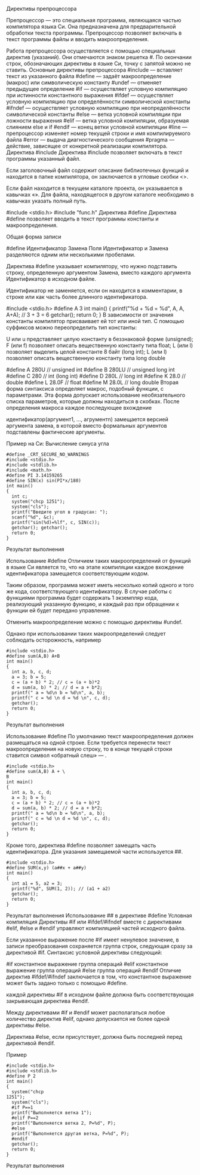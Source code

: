 Директивы препроцессора

Препроцессор — это специальная программа, являющаяся частью компилятора языка Си. Она предназначена для предварительной обработки текста программы. Препроцессор позволяет включать в текст программы файлы и вводить макроопределения.

Работа препроцессора осуществляется с помощью специальных директив (указаний). Они отмечаются знаком решетка #. По окончании строк, обозначающих директивы в языке Си, точку с запятой можно не ставить.
Основные директивы препроцессора
#include — вставляет текст из указанного файла
#define — задаёт макроопределение (макрос) или символическую константу
#undef — отменяет предыдущее определение
#if — осуществляет условную компиляцию при истинности константного выражения
#ifdef — осуществляет условную компиляцию при определённости символической константы
#ifndef — осуществляет условную компиляцию при неопределённости символической константы
#else — ветка условной компиляции при ложности выражения
#elif — ветка условной компиляции, образуемая слиянием else и if
#endif — конец ветки условной компиляции
#line — препроцессор изменяет номер текущей строки и имя компилируемого файла
#error — выдача диагностического сообщения
#pragma — действие, зависящее от конкретной реализации компилятора.
Директива #include
Директива #include позволяет включать в текст программы указанный файл.

Если заголовочный файл содержит описание библиотечных функций и находится в папке компилятора, он заключается в угловые скобки <>.

Если файл находится в текущем каталоге проекта, он указывается в кавычках «». Для файла, находящегося в другом каталоге необходимо в кавычках указать полный путь.

 
 #include <stdio.h>
#include "func.h"
Директива #define
Директива #define позволяет вводить в текст программы константы и макроопределения.

Общая форма записи

 #define Идентификатор Замена
Поля Идентификатор и Замена разделяются одним или несколькими пробелами.

Директива #define указывает компилятору, что нужно подставить строку, определенную аргументом Замена, вместо каждого аргумента Идентификатор в исходном файле.

Идентификатор не заменяется, если он находится в комментарии, в строке или как часть более длинного идентификатора.




#include <stdio.h>
#define A 3
int main()
{
  printf("%d + %d = %d", A, A, A+A); // 3 + 3 = 6
  getchar();
  return 0;
}
В зависимости от значения константы компилятор присваивает ей тот или иной тип. С помощью суффиксов можно переопределить тип константы:

U или u представляет целую константу в беззнаковой форме (unsigned);
F (или f) позволяет описать вещественную константу типа float;
L (или l) позволяет выделить целой константе 8 байт (long int);
L (или l) позволяет описать вещественную константу типа long double
 
 
 
 
 
 
 #define A 280U   // unsigned int
#define B 280LU  // unsigned long int
#define C 280    // int (long int)
#define D 280L   // long int
#define K 28.0   // double
#define L 28.0F  // float
#define M 28.0L  // long double
Вторая форма синтаксиса определяет макрос, подобный функции, с параметрами. Эта форма допускает использование необязательного списка параметров, которые должны находиться в скобках. После определения макроса каждое последующее вхождение

 идентификатор(аргумент1, …, агрументn)
замещается версией аргумента замена, в которой вместо формальных аргументов подставлены фактические аргументы.

Пример на Си: Вычисление синуса угла



```
#define _CRT_SECURE_NO_WARNINGS
#include <stdio.h>
#include <stdlib.h>
#include <math.h>
#define PI 3.14159265
#define SIN(x) sin(PI*x/180)
int main()
{
  int c;
  system("chcp 1251");
  system("cls");
  printf("Введите угол в градусах: ");
  scanf("%d", &c);
  printf("sin(%d)=%lf", c, SIN(c));
  getchar(); getchar();
  return 0;
}
```
Результат выполнения

Использование #define
Отличием таких макроопределений от функций в языке Си является то, что на этапе компиляции каждое вхождение идентификатора замещается соответствующим кодом.

Таким образом, программа может иметь несколько копий одного и того же кода, соответствующего идентификатору. В случае работы с функциями программа будет содержать 1 экземпляр кода, реализующий указанную функцию, и каждый раз при обращении к функции ей будет передано управление.

Отменить макроопределение можно с помощью директивы #undef.

Однако при использовании таких макроопределений следует соблюдать осторожность, например



```
#include <stdio.h>
#define sum(A,B) A+B
int main()
{
  int a, b, c, d;
  a = 3; b = 5;
  c = (a + b) * 2; // c = (a + b)*2
  d = sum(a, b) * 2; // d = a + b*2;
  printf(" a = %d\n b = %d\n", a, b);
  printf(" c = %d \n d = %d \n", c, d);
  getchar();
  return 0;
}
```

Результат выполнения

Использование #define
По умолчанию текст макроопределения должен размещаться на одной строке. Если требуется перенести текст макроопределения на новую строку, то в конце текущей строки ставится символ «обратный слеш» — \.


```
#include <stdio.h>
#define sum(A,B) A + \
B
int main()
{
  int a, b, c, d;
  a = 3; b = 5;
  c = (a + b) * 2; // c = (a + b)*2
  d = sum(a, b) * 2; // d = a + b*2;
  printf(" a = %d\n b = %d\n", a, b);
  printf(" c = %d \n d = %d \n", c, d);
  getchar();
  return 0;
}
```
Кроме того, директива #define позволяет замещать часть идентификатора. Для указания замещаемой части используется ##.



```
#include <stdio.h>
#define SUM(x,y) (a##x + a##y)
int main()
{
  int a1 = 5, a2 = 3;
  printf("%d", SUM(1, 2)); // (a1 + a2)
  getchar();
  return 0;
}
```

Результат выполнения
Использование ## в директиве #define
Условная компиляция
Директивы #if или #ifdef/#ifndef вместе с директивами #elif, #else и #endif управляют компиляцией частей исходного файла.

Если указанное выражение после #if имеет ненулевое значение, в записи преобразования сохраняется группа строк, следующая сразу за директивой #if. Синтаксис условной директивы следующий:


#if константное выражение
группа операций
#elif константное выражение
группа операций
#else
группа операций
#endif
Отличие директив  #ifdef/#ifndef заключается в том, что константное выражение может быть задано только с помощью #define.

каждой директивы #if в исходном файле должна быть соответствующая закрывающая директива #endif.

Между директивами #if и #endif может располагаться любое количество директив #elif, однако допускается не более одной директивы #else.

Директива #else, если присутствует, должна быть последней перед директивой #endif.

Пример

```
#include <stdio.h>
#include <stdlib.h>
#define P 2
int main()
{
  system("chcp 
1251");
  system("cls");
  #if P==1
  printf("Выполняется ветка 1");
  #elif P==2
  printf("Выполняется ветка 2, P=%d", P);
  #else
  printf("Выполняется другая ветка, P=%d", P);
  #endif
  getchar();
  return 0;
}
```
Результат выполнения

